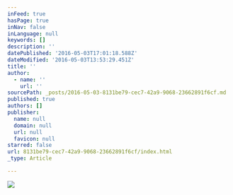 ```yaml
---
inFeed: true
hasPage: true
inNav: false
inLanguage: null
keywords: []
description: ''
datePublished: '2016-05-03T17:01:18.588Z'
dateModified: '2016-05-03T13:53:29.451Z'
title: ''
author:
  - name: ''
    url: ''
sourcePath: _posts/2016-05-03-8131be79-cec7-42a9-9068-23662891f6cf.md
published: true
authors: []
publisher:
  name: null
  domain: null
  url: null
  favicon: null
starred: false
url: 8131be79-cec7-42a9-9068-23662891f6cf/index.html
_type: Article

---
```

![](https://the-grid-user-content.s3-us-west-2.amazonaws.com/8e8fda58-2885-4c93-951c-7d98812c25ce.png)